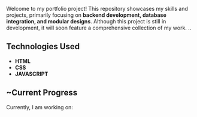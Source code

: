 
Welcome to my portfolio project! This repository showcases my skills and projects, primarily focusing on **backend development, database integration, and modular designs**. Although this project is still in development, it will soon feature a comprehensive collection of my work.
..

## Technologies Used
- **HTML**
- **CSS** 
- **JAVASCRIPT** 

## ~Current Progress


Currently, I am working on: 


